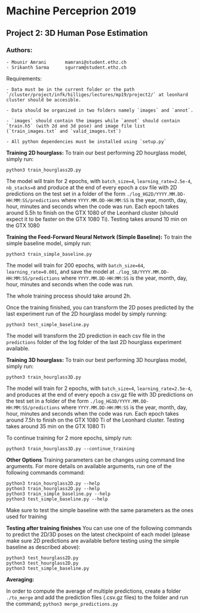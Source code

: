 # Machine Perceprion 2019
## Project 2: 3D Human Pose Estimation

### Authors:
	- Mounir Amrani       mamrani@student.ethz.ch
	- Srikanth Sarma      sgurram@student.ethz.ch

Requirements:

	- Data must be in the current folder or the path `/cluster/project/infk/hilliges/lectures/mp19/project2/` at leonhard cluster should be accesible.

	- Data should be organized in two folders namely `images` and `annot`.

	- `images` should contain the images while `annot` should contain `train.h5` (with 2d and 3d pose) and image file list (`train_images.txt` and `valid_images.txt`)

	- All python dependencies must be installed using `setup.py`

**Training 2D hourglass:**
To train our best performing 2D hourglass model, simply run:
```
python3 train_hourglass2D.py
```
The model will train for 2 epochs, with `batch_size=4`, `learning_rate=2.5e-4`, `nb_stacks=8` and produce at the end of every epoch a csv file with 2D predictions on the test set in a folder of the form `./log_HG2D/YYYY.MM.DD-HH:MM:SS/predictions` where `YYYY.MM.DD-HH:MM:SS` is the year, month, day, hour, minutes and seconds when the code was run.
Each epoch takes around 5.5h to finish on the GTX 1080 of the Leonhard cluster (should expect it to be faster on the GTX 1080 Ti).
Testing takes around 10 min on the GTX 1080

**Training the Feed-Forward Neural Network (Simple Baseline):**
To train the simple baseline model, simply run:
```
python3 train_simple_baseline.py
```
The model will train for 200 epochs, with `batch_size=64`, `learning_rate=0.001`,  and save the model at `./log_SB/YYYY.MM.DD-HH:MM:SS/predictions` where `YYYY.MM.DD-HH:MM:SS` is the year, month, day, hour, minutes and seconds when the code was run.

The whole training process should take around 2h.

Once the training finished, you can transform the 2D poses predicted by the last experiment run of the 2D hourglass model by simply running:

```
python3 test_simple_baseline.py
```
The model will transform the 2D prediction in each csv file in the `predictions` folder of the log folder of the last 2D hourglass experiment available.

**Training 3D hourglass:**
To train our best performing 3D hourglass model, simply run:
```
python3 train_hourglass3D.py
```
The model will train for 2 epochs, with `batch_size=4`, `learning_rate=2.5e-4`, and produces at the end of every epoch a csv.gz file with 3D predictions on the test set in a folder of the form `./log_HG3D/YYYY.MM.DD-HH:MM:SS/predictions` where `YYYY.MM.DD-HH:MM:SS` is the year, month, day, hour, minutes and seconds when the code was run.
Each epoch takes around 7.5h to finish on the GTX 1080 Ti of the Leonhard cluster.
Testing takes around 35 min on the GTX 1080 Ti

To continue training for 2 more epochs, simply run:
```
python3 train_hourglass3D.py --continue_training
```

**Other Options**
Training parameters can be changes using command line arguments. For more details on available arguments, run one of the following commands command:
```
python3 train_hourglass2D.py --help
python3 train_hourglass2D.py --help
python3 train_simple_baseline.py --help
python3 test_simple_baseline.py --help
```
Make sure to test the simple baseline with the same parameters as the ones used for training

**Testing after training finishes**
You can use one of the following commands to predict the 2D/3D poses on the latest checkpoint of each model (please make sure 2D predictions are available before testing using the simple baseline as described above):
```
python3 test_hourglass2D.py
python3 test_hourglass2D.py
python3 test_simple_baseline.py
```

**Averaging:**

In order to compute the average of multiple predictions, create a folder `./to_merge` and add the prediction files (.csv.gz files) to the folder and run the command;
	`python3 merge_predictions.py`